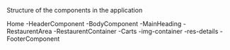 Structure of the components in the application

Home
   -HeaderComponent
   -BodyComponent
      -MainHeading
      -RestaurentArea 
         -RestaurentContainer
            -Carts
               -img-container
               -res-details
   -FooterComponent
